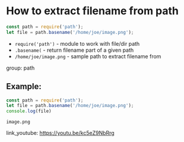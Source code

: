 # How to extract filename from path

```js
const path = require('path');
let file = path.basename('/home/joe/image.png');
```

- `require('path')` - module to work with file/dir path
- `.basename(` - return filename part of a given path
- `/home/joe/image.png` - sample path to extract filename from

group: path

## Example: 
```js
const path = require('path');
let file = path.basename('/home/joe/image.png');
console.log(file)
```
```
image.png

```

link_youtube: https://youtu.be/kc5eZ9NbRrg
